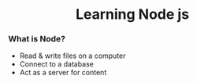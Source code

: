 <h1 align="center">Learning Node js</h2>

### What is Node?

- Read & write files on a computer
- Connect to a database
- Act as a server for content
